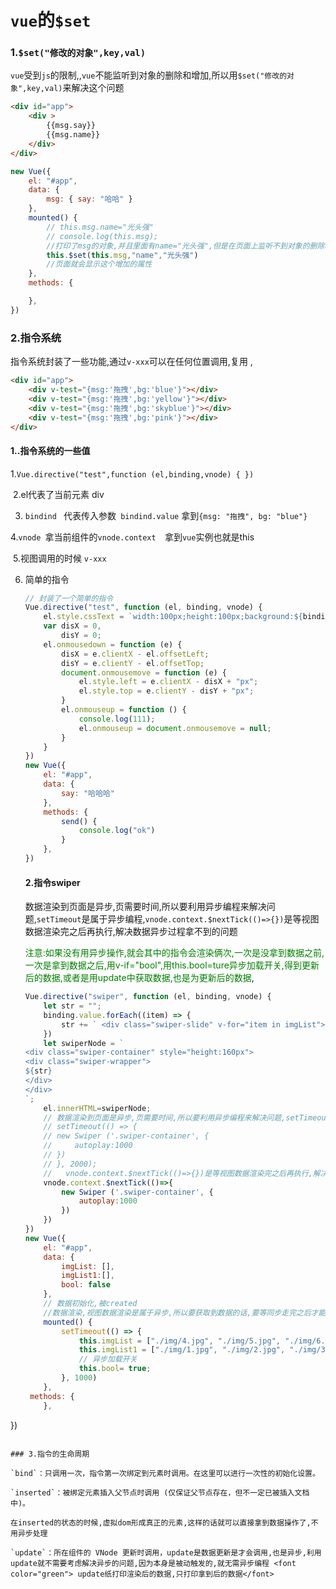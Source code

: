 # `vue`的`$set`

### 1.`$set("修改的对象",key,val)`

`vue`受到`js`的限制,,`vue`不能监听到对象的删除和增加,所以用`$set("修改的对象",key,val)`来解决这个问题

```html
<div id="app">
    <div >
        {{msg.say}}
        {{msg.name}}
    </div>
</div>
```



```js
new Vue({
    el: "#app",
    data: {
        msg: { say: "哈哈" }
    },
    mounted() {
        // this.msg.name="光头强"
        // console.log(this.msg);
        //打印了msg的对象,并且里面有name="光头强",但是在页面上监听不到对象的删除和增加 
        this.$set(this.msg,"name","光头强")
        //页面就会显示这个增加的属性
    },
    methods: {

    },
})
```

### 2.指令系统

指令系统封装了一些功能,通过`v-xxx`可以在任何位置调用,复用 ,

```html
<div id="app">
    <div v-test="{msg:'拖拽',bg:'blue'}"></div>
    <div v-test="{msg:'拖拽',bg:'yellow'}"></div>
    <div v-test="{msg:'拖拽',bg:'skyblue'}"></div>
    <div v-test="{msg:'拖拽',bg:'pink'}"></div>
</div>
```

#### 1..指令系统的一些值

​	1.`Vue.directive("test",function (el,binding,vnode) { })`

​    2.el代表了当前元素 div

3. `bindind ` 代表传入参数` bindind.value`  拿到`{msg: "拖拽", bg: "blue"}`

​    4.`vnode `拿当前组件的`vnode.context  `拿到`vue`实例也就是this 

​    5.视图调用的时候  `v-xxx`

6. 简单的指令

   ```js
   // 封装了一个简单的指令
   Vue.directive("test", function (el, binding, vnode) {
       el.style.cssText = `width:100px;height:100px;background:${binding.value.bg};position:absolute`;
       var disX = 0,
           disY = 0;
       el.onmousedown = function (e) {
           disX = e.clientX - el.offsetLeft;
           disY = e.clientY - el.offsetTop;
           document.onmousemove = function (e) {
               el.style.left = e.clientX - disX + "px";
               el.style.top = e.clientY - disY + "px";
           }
           el.onmouseup = function () {
               console.log(111);
               el.onmouseup = document.onmousemove = null;
           }
       }
   })
   new Vue({
       el: "#app",
       data: {
           say: "哈哈哈"
       },
       methods: {
           send() {
               console.log("ok")
           }
       },
   })
   ```

   #### 2.指令swiper

   数据渲染到页面是异步,页需要时间,所以要利用异步编程来解决问题,`setTimeout`是属于异步编程,`vnode.context.$nextTick(()=>{})`是等视图数据渲染完之后再执行,解决数据异步过程拿不到的问题

   <font color="green">注意:如果没有用异步操作,就会其中的指令会渲染俩次,一次是没拿到数据之前,一次是拿到数据之后,用v-if="bool",用this.bool=ture异步加载开关,得到更新后的数据,或者是用update中获取数据,也是为更新后的数据</font>,
   
   
   
   ```js
   Vue.directive("swiper", function (el, binding, vnode) {
       let str = ""; 
       binding.value.forEach((item) => {
           str += ` <div class="swiper-slide" v-for="item in imgList"> <img src="${item}" alt=""> </div>`
       })
       let swiperNode = `
   <div class="swiper-container" style="height:160px">
   <div class="swiper-wrapper">
   ${str}
   </div>
   </div>
   `;
       el.innerHTML=swiperNode;
       // 数据渲染到页面是异步,页需要时间,所以要利用异步编程来解决问题,setTimeout是属于异步编程,
       // setTimeout(() => {
       // new Swiper ('.swiper-container', {
       //     autoplay:1000
       // })
       // }, 2000);
       //   vnode.context.$nextTick(()=>{})是等视图数据渲染完之后再执行,解决数据异步过程拿不到的问题
       vnode.context.$nextTick(()=>{
           new Swiper ('.swiper-container', {
               autoplay:1000
           })
       })
   })
   new Vue({
       el: "#app",
       data: {
           imgList: [],
           imgList1:[],
           bool: false
       },
       // 数据初始化,被created 
       //数据渲染,视图数据渲染是属于异步,所以要获取到数据的话,要等同步走完之后才能获取到数据
       mounted() {
           setTimeout(() => {
               this.imgList = ["./img/4.jpg", "./img/5.jpg", "./img/6.jpg"];
               this.imgList1 = ["./img/1.jpg", "./img/2.jpg", "./img/3.jpg"];
               // 异步加载开关
               this.bool= true;
           }, 1000)
       },
    methods: {
       },
})
   ```

   ### 3.指令的生命周期

   `bind`：只调用一次，指令第一次绑定到元素时调用。在这里可以进行一次性的初始化设置。

   `inserted`：被绑定元素插入父节点时调用 (仅保证父节点存在，但不一定已被插入文档中)。
   
   在inserted的状态的时候,虚拟dom形成真正的元素,这样的话就可以直接拿到数据操作了,不用异步处理
   
   `update`：所在组件的 VNode 更新时调用，update是数据更新是才会调用,也是异步,利用update就不需要考虑解决异步的问题,因为本身是被动触发的,就无需异步编程 <font color="green"> update纸打印渲染后的数据,只打印拿到后的数据</font>
   
   